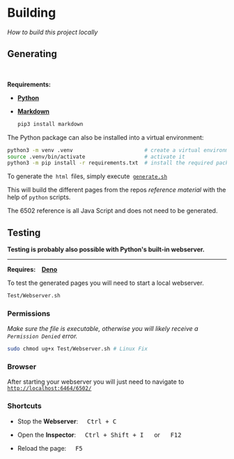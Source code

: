 
# Building

*How to build this project locally*


## Generating

<br>

**Requirements:** 

-   **[Python]**
-   **[Markdown]**

    ```sh
    pip3 install markdown
    ```
    
The Python package can also be installed into a virtual environment:
    
```sh
python3 -m venv .venv                       # create a virtual environment
source .venv/bin/activate                   # activate it 
python3 -m pip install -r requirements.txt  # install the required packages
```
    
To generate the  `html`  files, simply execute  [`generate.sh`][Generate]


This will build the different pages from the repos *reference material* with the help of `python` scripts.

The 6502 reference is all Java Script and does not need to be generated. 

## Testing

**Testing is probably also possible with Python's built-in webserver.**

---


**Requires:** **[Deno]**


To test the generated pages you will need to start a local webserver.

```sh
Test/Webserver.sh
```

### Permissions

*Make sure the file is executable, otherwise you will likely receive a `Permission Denied` error.*

```sh
sudo chmod ug+x Test/Webserver.sh # Linux Fix
```

### Browser

After starting your webserver you will just need to navigate to [`http://localhost:6464/6502/`][Localhost]

### Shortcuts

* Stop the **Webserver**: <kbd>  Ctrl + C  </kbd> 

* Open the **Inspector**: <kbd>  Ctrl + Shift + I  </kbd>  or  <kbd>  F12  </kbd> 

* Reload the page: <kbd>  F5  </kbd>



<!----------------------------------------------------------------------------->

[Generate]: ../Source/generate.sh

[Markdown]: https://pypi.org/project/Markdown/
[Python]: https://www.python.org/
[Deno]: https://deno.land/

[Localhost]: http://localhost:6464/6502/
